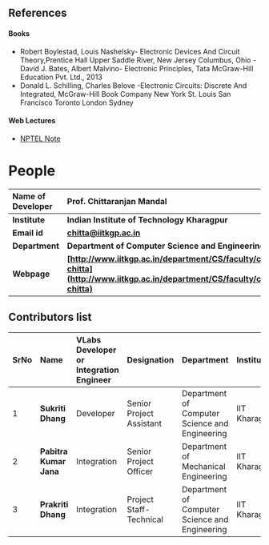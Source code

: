 ## References
#### Books
-  Robert Boylestad, Louis Nashelsky- Electronic Devices And Circuit Theory,Prentice Hall Upper Saddle River, New Jersey Columbus, Ohio
-David J. Bates, Albert Malvino- Electronic Principles, Tata McGraw-Hill Education Pvt. Ltd., 2013
- Donald L. Schilling, Charles Belove -Electronic Circuits: Discrete And Integrated, McGraw-Hill Book Company New York St. Louis San Francisco Toronto London Sydney

#### Web Lectures
- [NPTEL Note](https://nptel.ac.in/)

# People

<b>Name of Developer | <b> **Prof. Chittaranjan Mandal**
:--|:--|
<b> Institute | <b>  **Indian Institute of Technology Kharagpur**
<b> Email id|     <b>  **chitta@iitkgp.ac.in**
<b> Department |  **Department of Computer Science and Engineering**
<b>Webpage| <b> [http://www.iitkgp.ac.in/department/CS/faculty/cs-chitta](http://www.iitkgp.ac.in/department/CS/faculty/cs-chitta)



## Contributors list


SrNo | Name | VLabs Developer or Integration Engineer | Designation | Department| Institute
:--|:--|:--|:--|:--|:--|
1 | **Sukriti Dhang** | Developer | Senior Project Assistant | Department of Computer Science and Engineering | IIT Kharagpur | 
2 | **Pabitra Kumar Jana** | Integration | Senior Project Officer | Department of Mechanical Engineering | IIT Kharagpur | 
3 | **Prakriti Dhang** | Integration | Project Staff- Technical | Department of Computer Science and Engineering | IIT Kharagpur | 